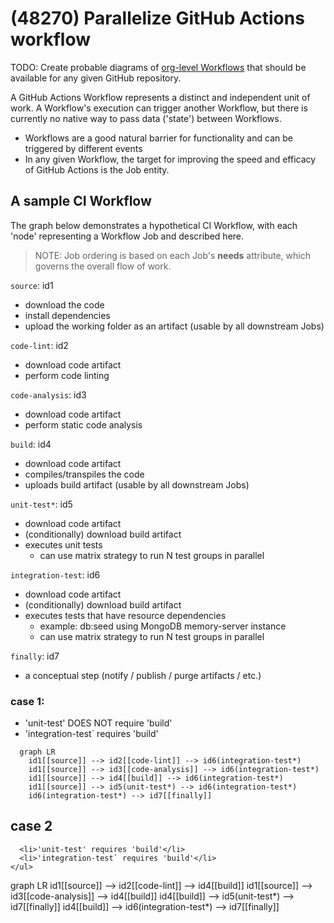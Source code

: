 # (48270) Parallelize GitHub Actions workflow

TODO: Create probable diagrams of [org-level Workflows](https://docs.github.com/en/actions/learn-github-actions/sharing-workflows-with-your-organization) that should be available for any given GitHub repository.

A GitHub Actions Workflow represents a distinct and independent unit of work. A Workflow's execution can trigger another Workflow, but there is currently no native way to pass data ('state') between Workflows.

* Workflows are a good natural barrier for functionality and can be triggered by different events
* In any given Workflow, the target for improving the speed and efficacy of GitHub Actions is the Job entity.

## A sample CI Workflow

The graph below demonstrates a hypothetical CI Workflow, with each 'node' representing a Workflow Job and described here.

> NOTE: Job ordering is based on each Job's __needs__ attribute, which governs the overall flow of work.

`source`: id1
  - download the code
  - install dependencies
  - upload the working folder as an artifact (usable by all downstream Jobs)

`code-lint`: id2
  - download code artifact
  - perform code linting

`code-analysis`: id3
  - download code artifact
  - perform static code analysis

`build`: id4
  - download code artifact
  - compiles/transpiles the code
  - uploads build artifact (usable by all downstream Jobs)

`unit-test*`: id5
  - download code artifact
  - (conditionally) download build artifact
  - executes unit tests
    - can use matrix strategy to run N test groups in parallel

`integration-test`: id6
  - download code artifact
  - (conditionally) download build artifact
  - executes tests that have resource dependencies
    - example: db:seed using MongoDB memory-server instance
    - can use matrix strategy to run N test groups in parallel

`finally`: id7
  - a conceptual step (notify / publish / purge artifacts / etc.)

### case 1:

- 'unit-test' DOES NOT require 'build'
- 'integration-test` requires 'build'

```mermaid
  graph LR
    id1[[source]] --> id2[[code-lint]] --> id6(integration-test*)
    id1[[source]] --> id3[[code-analysis]] --> id6(integration-test*)
    id1[[source]] --> id4[[build]] --> id6(integration-test*)
    id1[[source]] --> id5(unit-test*) --> id6(integration-test*)
    id6(integration-test*) --> id7[[finally]]
```

## case 2
      <li>'unit-test' requires 'build'</li>
      <li>'integration-test` requires 'build'</li>
    </ul>
  </b>
  <div class="mermaid">
  graph LR
    id1[[source]] --> id2[[code-lint]] --> id4[[build]]
    id1[[source]] --> id3[[code-analysis]] --> id4[[build]]
    id4[[build]] --> id5(unit-test*) --> id7[[finally]]
    id4[[build]] --> id6(integration-test*) --> id7[[finally]]
  </div>
</div>
</body>
<script>
var config = {
    startOnLoad:true,
    theme: 'forest',
    flowchart:{
            useMaxWidth:false,
            htmlLabels:true
        }
};
mermaid.initialize(config);
window.mermaid.init(undefined, document.querySelectorAll('.language-mermaid'));
</script>
</html>
